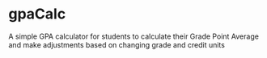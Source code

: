 # gpaCalc
A simple GPA calculator for students to calculate their Grade Point Average and make adjustments based on changing grade and credit units
